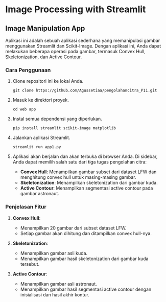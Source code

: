 
# Image Processing with Streamlit

## Image Manipulation App

Aplikasi ini adalah sebuah aplikasi sederhana yang memanipulasi gambar menggunakan Streamlit dan Scikit-Image. Dengan aplikasi ini, Anda dapat melakukan beberapa operasi pada gambar, termasuk Convex Hull, Skeletonization, dan Active Contour.

### Cara Penggunaan

1. Clone repositori ini ke lokal Anda.
   ```shell
   git clone https://github.com/Agussetiaa/pengolahancitra_P11.git
   ```

2. Masuk ke direktori proyek.
   ```shell
   cd web app
   ```

3. Instal semua dependensi yang diperlukan.
   ```shell
   pip install streamlit scikit-image matplotlib
   ```

4. Jalankan aplikasi Streamlit.
   ```shell
   streamlit run app1.py
   ```

5. Aplikasi akan berjalan dan akan terbuka di browser Anda. Di sidebar, Anda dapat memilih salah satu dari tiga tugas pengolahan citra:
   - **Convex Hull**: Menampilkan gambar subset dari dataset LFW dan menghitung convex hull untuk masing-masing gambar.
   - **Skeletonization**: Menampilkan skeletonization dari gambar kuda.
   - **Active Contour**: Menampilkan segmentasi active contour pada gambar astronaut.

### Penjelasan Fitur

1. **Convex Hull**: 
   - Menampilkan 20 gambar dari subset dataset LFW.
   - Setiap gambar akan dihitung dan ditampilkan convex hull-nya.

2. **Skeletonization**:
   - Menampilkan gambar asli kuda.
   - Menampilkan gambar hasil skeletonization dari gambar kuda tersebut.

3. **Active Contour**:
   - Menampilkan gambar asli astronaut.
   - Menampilkan gambar hasil segmentasi active contour dengan inisialisasi dan hasil akhir kontur.
